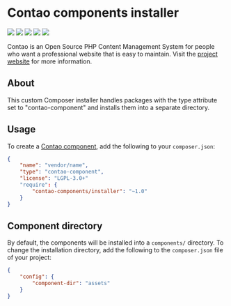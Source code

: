 Contao components installer
===========================

[![](https://img.shields.io/travis/contao-components/installer/master.svg?style=flat-square)](https://travis-ci.org/contao-components/installer/)
[![](https://img.shields.io/scrutinizer/g/contao-components/installer/master.svg?style=flat-square)](https://scrutinizer-ci.com/g/contao-components/installer/)
[![](https://img.shields.io/coveralls/contao-components/installer/master.svg?style=flat-square)](https://coveralls.io/github/contao-components/installer)
[![](https://img.shields.io/packagist/v/contao-components/installer.svg?style=flat-square)](https://packagist.org/packages/contao-components/installer)
[![](https://img.shields.io/packagist/dt/contao-components/installer.svg?style=flat-square)](https://packagist.org/packages/contao-components/installer)

Contao is an Open Source PHP Content Management System for people who want a
professional website that is easy to maintain. Visit the [project website][1]
for more information.


About
-----

This custom Composer installer handles packages with the type attribute set to
"contao-component" and installs them into a separate directory.


Usage
-----

To create a [Contao component][2], add the following to your `composer.json`:

```json
{
    "name": "vendor/name",
    "type": "contao-component",
    "license": "LGPL-3.0+"
    "require": {
        "contao-components/installer": "~1.0"
    }
}
```


Component directory
-------------------

By default, the components will be installed into a `components/` directory.
To change the installation directory, add the following to the `composer.json`
file of your project:

```json
{
    "config": {
        "component-dir": "assets"
    }
}
```


[1]: https://contao.org
[2]: https://github.com/contao/contao-components
